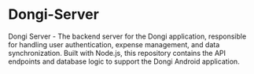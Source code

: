 # Dongi-Server
Dongi Server - The backend server for the Dongi application, responsible for handling user authentication, expense management, and data synchronization. Built with Node.js, this repository contains the API endpoints and database logic to support the Dongi Android application.
